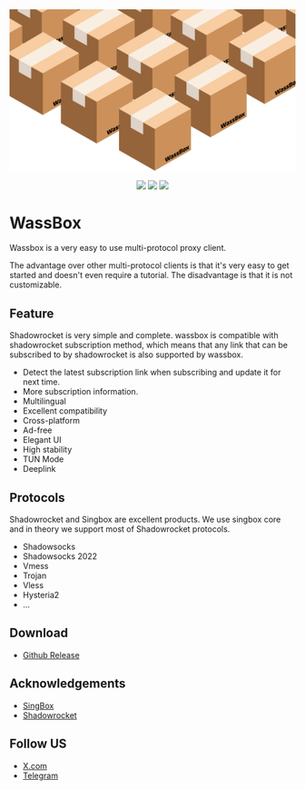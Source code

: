 <img src="https://raw.githubusercontent.com/WassTeam/WassBox/main/banner.png" />

<p align="center">
    <a href="https://github.com/wassteam/wassbox/releases" alt="Release">
        <img src="https://img.shields.io/badge/Release-1.0.0-green" /></a>
    <a href="https://x.com/wassboxapp" alt="x@wassboxapp">
        <img src="https://img.shields.io/badge/X.com-@WassBoxApp-black" /></a>
    <a href="https://t.me/wassbox" alt="telegram@wassboxapp">
        <img src="https://img.shields.io/badge/Telegram-@WassBox-blue" /></a>
</p>

# WassBox

Wassbox is a very easy to use multi-protocol proxy client.   
  
The advantage over other multi-protocol clients is that it's very easy to get started and doesn't even require a tutorial. The disadvantage is that it is not customizable.

## Feature
Shadowrocket is very simple and complete. wassbox is compatible with shadowrocket subscription method, which means that any link that can be subscribed to by shadowrocket is also supported by wassbox.

- Detect the latest subscription link when subscribing and update it for next time.
- More subscription information.
- Multilingual
- Excellent compatibility
- Cross-platform
- Ad-free
- Elegant UI
- High stability
- TUN Mode
- Deeplink

## Protocols
Shadowrocket and Singbox are excellent products. We use singbox core and in theory we support most of Shadowrocket protocols.
- Shadowsocks
- Shadowsocks 2022
- Vmess
- Trojan
- Vless
- Hysteria2
- ...

## Download
- [Github Release](https://github.com/WassTeam/WassBox/releases)

## Acknowledgements
- [SingBox](https://github.com/SagerNet/sing-box)
- [Shadowrocket](https://apps.apple.com/us/app/shadowrocket/id932747118)

## Follow US
- [X.com](https://x.com/wassboxapp)
- [Telegram](https://t.me/wassbox)
